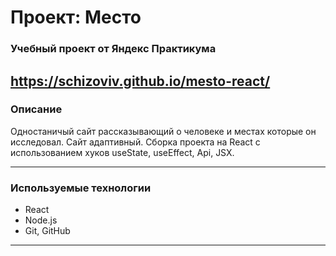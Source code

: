 # Проект: Место

### Учебный проект от Яндекс Практикума
https://schizoviv.github.io/mesto-react/
--------
### __Описание__

Одностаничый сайт рассказывающий о человеке и местах которые он исследовал. Сайт адаптивный. Сборка проекта на React с использованием хуков useState, useEffect, Api, JSX.
_______
### __Используемые технологии__

* React
* Node.js
* Git, GitHub
________

